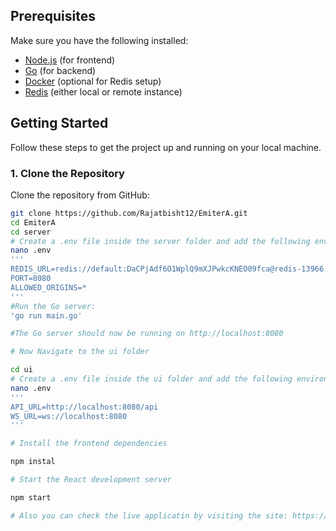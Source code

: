 
## Prerequisites

Make sure you have the following installed:

- [Node.js](https://nodejs.org/) (for frontend)
- [Go](https://go.dev/dl/) (for backend)
- [Docker](https://www.docker.com/) (optional for Redis setup)
- [Redis](https://redis.io/) (either local or remote instance)

## Getting Started

Follow these steps to get the project up and running on your local machine.

### 1. Clone the Repository

Clone the repository from GitHub:

```bash
git clone https://github.com/Rajatbisht12/EmiterA.git
cd EmiterA
cd server
# Create a .env file inside the server folder and add the following environment variables
nano .env
'''
REDIS_URL=redis://default:DaCPjAdf6O1WplQ9mXJPwkcKNEO09fca@redis-13966.c264.ap-south-1-1.ec2.redns.redis-cloud.com:13966/0
PORT=8080
ALLOWED_ORIGINS=*
'''
#Run the Go server: 
'go run main.go'

#The Go server should now be running on http://localhost:8080

# Now Navigate to the ui folder

cd ui
# Create a .env file inside the ui folder and add the following environment variables
nano .env
'''
API_URL=http://localhost:8080/api
WS_URL=ws://localhost:8080
'''

# Install the frontend dependencies

npm instal

# Start the React development server

npm start

# Also you can check the live applicatin by visiting the site: https://emitterarajat.netlify.app/

```
